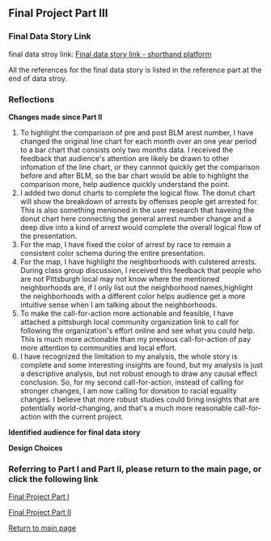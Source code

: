 
## Final Project Part III

### Final Data Story Link

final data stroy link: [Final data story link - shorthand platform](https://carnegiemellon.shorthandstories.com/before---after-blm---what-happened---what-to-do/index.html)

All the references for the final data story is listed in the reference part at the end of data stroy.

### Reflections
**Changes made since Part II**
1. To highlight the comparison of pre and post BLM arest number, I have changed the original line chart for each month over an one year period to a bar chart that consists only two months data. I received the feedback that audience's attention are likely be drawn to other infomation of the line chart, or they cannnot quickly get the comparison before and after BLM, so the bar chart would be able to highlight the comparison more, help audience quickly understand the point.
2. I added two donut charts to complete the logical flow. The donut chart will show the breakdown of arrests by offenses people get arrested for. This is also something menioned in the user research that haveing the donut chart here connecting the general arrest number change and a deep dive into a kind of arrest would complete the overall logical flow of the presentation.
3. For the map, I have fixed the color of arrest by race to remain a consistent color schema during the entire presentation.
4. For the map, I have highlight the neighborhoods with culstered arrests. During class group discussion, I received this feedback that people who are not Pittsburgh local may not know where the mentioned neighborhoods are, if I only list out the neighborhood names,highlight the neighborhoods with a different color helps audience get a more intuitive sense when I am talking about the neighborhoods.
5. To make the call-for-action more actionable and feasible, I have attached a pittsburgh local community organization link to call for following the organization's effort online and see what you could help. This is much more actionable than my previous call-for-action of pay more attention to communities and local effort.
6. I have recognized the limitation to my analysis, the whole story is complete and some interesting insights are found, but my analysis is just a descriptive analysis, but not robust enough to draw any causal effect conclusion. So, for my second call-for-action, instead of calling for stronger changes, I am now calling for donation to racial equality changes. I believe that more robust studies could bring insights that are potentially world-changing, and that's a much more reasonable call-for-action with the current project.

**Identified audience for final data story**


**Design Choices**


### Referring to Part I and Part II, please return to the main page, or click the following link

[Final Project Part I](/final_project_pt1_Xiaojun.md)

[Final Project Part II](/final_project_pt2_Xiaojun.md)

[Return to main page](/README.md)
